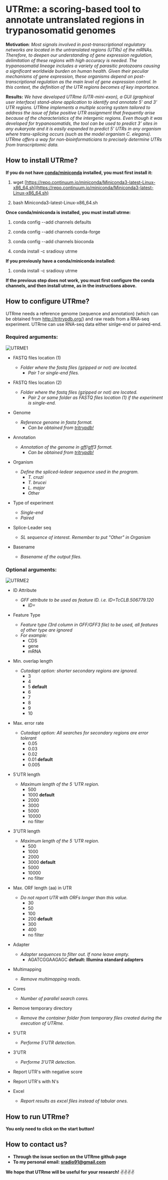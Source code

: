 # UTRme: a scoring-based tool to annotate untranslated regions in trypanosomatid genomes

**Motivation**:
*Most  signals  involved  in  post-transcriptional  regulatory  networks  are 
located in the untranslated regions (UTRs) of the mRNAs. Therefore, to deepen our 
understanding of gene expression regulation, delimitation of these regions with high 
accuracy  is  needed.  The  trypanosomatid  lineage  includes  a  variety  of  parasitic 
protozoans  causing  a  significant  worldwide  burden  on  human  health.  Given  their 
peculiar  mechanisms  of  gene  expression,  these  organisms  depend  on  post-
transcriptional regulation as the main level of gene expression control. In this context, 
the definition of the UTR regions becomes of key importance.* 

**Results:**
  *We  have  developed  UTRme  (UTR-mini-exon),  a  GUI  (graphical  user 
interface)  stand-alone  application  to  identify  and  annotate  5’  and  3’  UTR  regions. 
UTRme implements a multiple scoring system tailored to address the issue of false 
positive UTR assignment that frequently arise because of the characteristics of the 
intergenic regions. Even though it was developed for trypanosomatids, the tool can be 
used to predict 3’ sites in any eukaryote and it is easily expanded to predict 5’ UTRs in 
any organism where trans-splicing occurs (such as the model organism 
C.  elegans). UTRme  offers  a  way  for  non-bioinformaticians  to  precisely  determine  UTRs  from 
transcriptomic data.*

## How to install UTRme?

**If you do not have [conda/miniconda](https://conda.io/miniconda.html) installed, you must first install it:**

 1. wget [https://repo.continuum.io/miniconda/Miniconda3-latest-Linux-x86_64.sh](https://repo.continuum.io/miniconda/Miniconda3-latest-Linux-x86_64.sh)

 1. bash Miniconda3-latest-Linux-x86_64.sh

**Once conda/miniconda is installed, you must install utrme:**

 1. conda config --add channels defaults

 1. conda config --add channels conda-forge

 1. conda config --add channels bioconda

 1. conda install -c sradiouy utrme

**If you previously have a conda/miniconda installed:**

1. conda install -c sradiouy utrme

**If the previous step does not work, you must first configure the conda channels, and then install utrme, as in the instructions above.**

## How to configure UTRme?

UTRme needs a reference genome (sequence and annotation) (which can be obtained from http://tritrypdb.org/) and raw reads from a RNA-seq experiment. UTRme can use RNA-seq data either sinlge-end or paired-end. 

### Required arguments:

![UTRME1](https://github.com/sradiouy/UTRme/blob/master/utrme1.png)

* FASTQ files location (1)
  * *Folder where the fastq files (gzipped or not) are located.*
    * *Pair 1 or single-end files.*



* FASTQ files location (2)
  * *Folder where the fastq files (gzipped or not) are located.*
    * *Pair 2 or same folder as FASTQ files location (1) if the experiment is single-end.*
  



* Genome
  * *Reference genome in fasta format.* 
    * *Can be obtained from  [tritrypdb!](http://tritrypdb.org/)*
   


* Annotation
  * *Annotation of the genome in gff/gff3 format.*
    * *Can be obtained from  [tritrypdb!](http://tritrypdb.org/)*
  

* Organism
  * *Define the spliced-ledear sequence used in the program.*
    * *T. cruzi*
    * *T. brucei* 
    * *L. major*
    * *Other*
  
* Type of experiment
  * *Single-end*
  * *Paired*
  
* Splice-Leader seq
  * *SL sequence of interest. Remember to put "Other" in Organism*

* Basename
  * *Basename of the output files.*
 

### Optional arguments:

![UTRME2](https://github.com/sradiouy/UTRme/blob/master/utrme2.png)

* ID Attribute
  * *GFF attribute to be used as feature ID. i.e. ID=TcCLB.506779.120*
    * *ID=*

* Feature Type
  * *Feature type (3rd column in GFF/GFF3 file) to be used, all features of other type are ignored*
  * *For example:*
     * CDS
     * gene
     * mRNA

* Min. overlap length
  * *Cutadapt option: shorter secondary regions are ignored.*
    * 3 
    * 4 
    * 5      **default**
    * 6 
    * 7 
    * 8 
    * 9 
    * 10
  
* Max. error rate
  * *Cutadapt option: All searches for secondary regions are error tolerant*
    * 0.05
    * 0.03
    * 0.02
    * 0.01      **default**
    * 0.005

* 5'UTR length
  * *Maximum length of the  5 'UTR region.*
    * 500
    * 1000      **default**
    * 2000
    * 3000
    * 5000
    * 10000
    * no filter

* 3'UTR length
  * *Maximum length of the  5 'UTR region.*
    * 500
    * 1000
    * 2000
    * 3000      **default**
    * 5000
    * 10000
    * no filter  

* Max. ORF length (aa) in UTR
  * *Do not report UTR with ORFs longer than this value.*
    * 30
    * 50
    * 100
    * 200      **default**
    * 300
    * 400
    * no filter

* Adapter
  * *Adapter sequences to filter out. If none leave empty.*
    * AGATCGGAAGAGC **default:  Illumina standard adapters**
    
* Multimapping
  * *Remove multimapping reads.*

* Cores
  * *Number of parallel search cores.*

* Remove temporary directory
  * *Remove the container folder from temporary files created during the execution of UTRme.*

* 5'UTR
  * *Performe 5'UTR detection.*

* 3'UTR
  * *Performe 3'UTR detection.*

* Report UTR's with negative score

* Report UTR's with N's

* Excel
  * *Report results as excel files instead of tabular ones.*
  
## How to run UTRme?

**You only need to click on the start button!**

## How to contact us?

* **Through the issue section on the UTRme github page**
* **To my personal email: sradio91@gmail.com**

**We hope that UTRme will be useful for your research!** :v::v::v::v:

